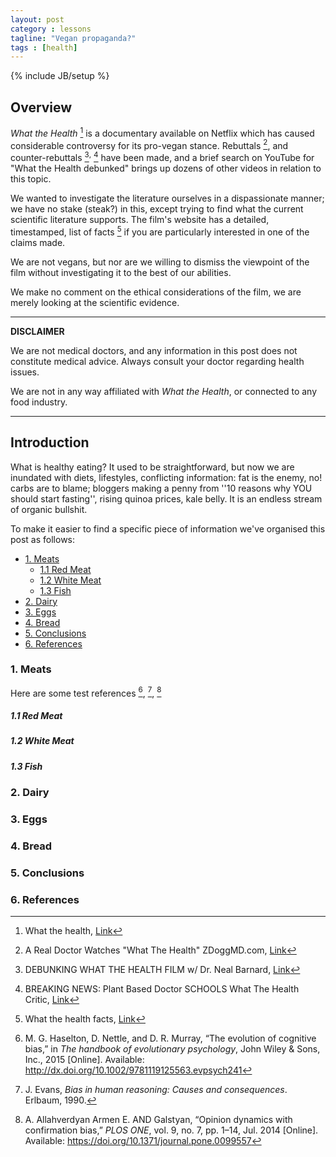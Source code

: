 ```yaml
---
layout: post
category : lessons
tagline: "Vegan propaganda?"
tags : [health]
---
```

{% include JB/setup %}

## Overview ##

_What the Health_ [^1] is a documentary available on Netflix which has caused considerable controversy for its pro-vegan stance. Rebuttals [^2], and counter-rebuttals [^3]<sup>,</sup> [^4] have been made, and a brief search on YouTube for "What the Health debunked" brings up dozens of other videos in relation to this topic. 

We wanted to investigate the literature ourselves in a dispassionate manner; we have no stake (steak?) in this, except trying to find what the current scientific literature supports. The film's website has a detailed, timestamped, list of facts [^5] if you are particularly interested in one of the claims made. 

We are not vegans, but nor are we willing to dismiss the viewpoint of the film without investigating it to the best of our abilities. 

We make no comment on the ethical considerations of the film, we are merely looking at the scientific evidence.

---

**DISCLAIMER**

We are not medical doctors, and any information in this post does not constitute medical advice. Always consult your doctor regarding health issues.

We are not in any way affiliated with _What the Health_, or connected to any food industry.

---

## Introduction ##
What is healthy eating? It used to be straightforward, but now we are inundated with diets, lifestyles, conflicting information: fat is the enemy, no! carbs are to blame; bloggers making a penny from ''10 reasons why YOU should start fasting'', rising quinoa prices, kale belly. It is an endless stream of organic bullshit. 

To make it easier to find a specific piece of information we've organised this post as follows:

- [1. Meats](#1-meats)
    - [1.1 Red Meat](#11-red-meat)
    - [1.2 White Meat](#12-white-meat)
    - [1.3 Fish](#13-fish)
- [2. Dairy](#2-dairy)
- [3. Eggs](#3-eggs)
- [4. Bread](#4-bread)
- [5. Conclusions](#5-conclusions)
- [6. References](#6-references)


### 1. Meats ###
Here are some test references [^6], [^7], [^8]


##### 1.1 Red Meat #####

##### 1.2 White Meat #####

##### 1.3 Fish #####

### 2. Dairy ###

### 3. Eggs ###

### 4. Bread ###

### 5. Conclusions ###

### 6. References ###
[^1]: What the health, [Link](https://www.whatthehealthfilm.com)

[^2]: A Real Doctor Watches "What The Health" ZDoggMD.com, [Link](https://www.youtube.com/watch?v=skIGCoopR-g)

[^3]: DEBUNKING WHAT THE HEALTH FILM w/ Dr. Neal Barnard, [Link](https://www.youtube.com/watch?v=EJr3MUNc14Y)

[^4]: BREAKING NEWS: Plant Based Doctor SCHOOLS What The Health Critic, [Link](https://www.youtube.com/watch?v=M7b4kBTuHF0)

[^5]: What the health facts, [Link](https://www.whatthehealthfilm.com/facts/)

[^6]: M. G. Haselton, D. Nettle, and D. R. Murray, “The evolution of cognitive bias,” in *The handbook of evolutionary psychology*, John Wiley & Sons, Inc., 2015 \[Online\]. Available: <a href="http://dx.doi.org/10.1002/9781119125563.evpsych241" class="uri" class="uri">http://dx.doi.org/10.1002/9781119125563.evpsych241</a>

[^7]: J. Evans, *Bias in human reasoning: Causes and consequences*. Erlbaum, 1990.

[^8]: A. Allahverdyan Armen E. AND Galstyan, “Opinion dynamics with confirmation bias,” *PLOS ONE*, vol. 9, no. 7, pp. 1–14, Jul. 2014 \[Online\]. Available: <a href="https://doi.org/10.1371/journal.pone.0099557" class="uri" class="uri">https://doi.org/10.1371/journal.pone.0099557</a>






